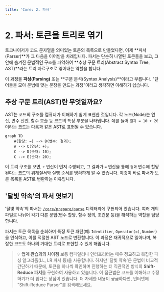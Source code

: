```yaml
---
title: 'Core: 2. 파서'
---
```


# 2. 파서: 토큰을 트리로 엮기

토크나이저가 코드 문자열을 의미있는 토큰의 목록으로 만들었다면, 이제 **파서(Parser)**가 그 다음을 이어받을 차례입니다. 파서는 단순히 나열된 토큰들을 보고, 그 안에 숨겨진 문법적인 구조를 파악하여 **추상 구문 트리(Abstract Syntax Tree, AST)**라는 트리 자료구조로 엮어내는 역할을 합니다.

이 과정을 **파싱(Parsing)** 또는 **구문 분석(Syntax Analysis)**이라고 부릅니다. "단어들을 모아 문법에 맞는 문장을 만드는 과정"이라고 생각하면 이해하기 쉽습니다.

## 추상 구문 트리(AST)란 무엇일까요?

AST는 코드의 구조를 컴퓨터가 이해하기 쉽게 표현한 것입니다. 각 노드(Node)는 연산, 변수 선언, 함수 호출 등 코드의 특정 부분을 나타냅니다. 예를 들어 `결과 = 10 + 20` 이라는 코드는 다음과 같은 AST로 표현될 수 있습니다.

```mermaid
graph TD
    A(할당: =) --> B(변수: 결과);
    A --> C(연산: +);
    C --> D(숫자: 10);
    C --> E(숫자: 20);
```

이 트리 구조를 보면, `+` 연산이 먼저 수행되고, 그 결과가 `=` 연산을 통해 `결과` 변수에 할당된다는 코드의 위계질서와 실행 순서를 명확하게 알 수 있습니다. 이것이 바로 파서가 토큰 목록을 AST로 변환하는 이유입니다.

## '달빛 약속'의 파서 엿보기

'달빛 약속'의 파서는 [`/core/prepare/parse`](/core/prepare/parse) 디렉터리에 구현되어 있습니다. 여러 개의 파일로 나뉘어 각기 다른 문법(변수 할당, 함수 정의, 조건문 등)을 해석하는 역할을 담당합니다.

파서는 토큰 목록을 순회하며 특정 토큰 패턴(예: `Identifier`, `Operator(=)`, `Number`)을 인식하고, 이를 적절한 AST 노드로 변환합니다. 이 과정은 재귀적으로 일어나며, 복잡한 코드도 하나의 거대한 트리로 표현할 수 있게 해줍니다.

> 💡 **업계 관습과의 차이점**
> 보통 컴파일러나 인터프리터는 매우 정교하고 복잡한 파싱 알고리즘(LL, LR 파서 등)을 사용합니다. 하지만 '달빛 약속'은 문법이 비교적 간단하기 때문에, 토큰을 하나씩 확인하며 진행하는 더 직관적인 방식의 **Shift-Reduce 파서**를 구현하여 사용하고 있습니다. 이 접근법은 코드를 이해하고 수정하기가 더 쉽다는 장점이 있습니다. 더 자세한 내용이 궁금하다면, 인터넷에 "Shift-Reduce Parser"를 검색해보세요.
